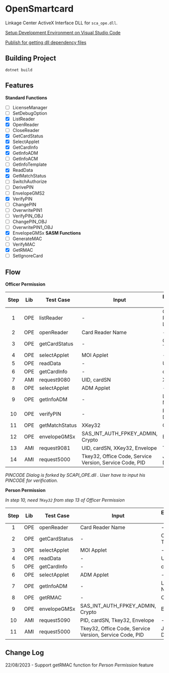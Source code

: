 # OpenSmartcard

Linkage Center ActiveX Interface DLL for `sca_ope.dll`.

[Setup Development Environment on Visual Studio Code](https://docs.microsoft.com/en-us/dotnet/core/tutorials/library-with-visual-studio-code)

[Publish for getting dll dependency files](https://stackoverflow.com/questions/51604179/net-core-2-1-dotnet-exe-on-build-packages-are-missing)


## Building Project
```
dotnet build
``` 

## Features
**Standard Functions**
- [ ] LicenseManager
- [ ] SetDebugOption
- [x] ListReader
- [x] OpenReader
- [ ] CloseReader
- [x] GetCardStatus
- [x] SelectApplet
- [x] GetCardInfo
- [x] GetInfoADM
- [ ] GetInfoACM
- [ ] GetInfoTemplate
- [x] ReadData
- [x] GetMatchStatus
- [ ] SwitchAuthorize
- [ ] DerivePIN
- [ ] EnvelopeGMS2
- [x] VerifyPIN
- [ ] ChangePIN
- [ ] OverwritePIN1
- [ ] VerifyPIN_OBJ
- [ ] ChangePIN_OBJ
- [ ] OverwritePIN1_OBJ
- [x] EnvelopeGMSx
**SASM Functions**
- [ ] GenerateMAC
- [ ] VerifyMAC
- [x] GetRMAC
- [ ] SetIgnoreCard

## Flow

**Officer Permission**

| Step | Lib | Test Case       | Input                                                   | Expected Result  |
| :--: | :-: | --------------- | ------------------------------------------------------- | ---------------- |
|    1 | OPE | listReader      | -                                                       | Card Reader List |
|    2 | OPE | openReader      | Card Reader Name                                        | -                |
|    3 | OPE | getCardStatus   | -                                                       | Card Type        |
|    4 | OPE | selectApplet    | MOI Applet                                              | -                |
|    5 | OPE | readData        | -                                                       | UID              |
|    6 | OPE | getCardInfo     | -                                                       | cardSN           |
|    7 | AMI | request9080     | UID, cardSN                                             | XKey32           |
|    8 | OPE | selectApplet    | ADM Applet                                              | -                |
|    9 | OPE | getInfoADM      | -                                                       | Laser Number     |
|   10 | OPE | verifyPIN       | -                                                       | PINCODE Dialog*  |
|   11 | OPE | getMatchStatus  | XKey32                                                  | Crypto           |
|   12 | OPE | envelopeGMSx    | SAS_INT_AUTH_FPKEY_ADMIN, Crypto                        | Envelope         |
|   13 | AMI | request9081     | UID, cardSN, XKey32, Envelope                           | Tkey32           |
|   14 | AMI | request5000     | Tkey32, Office Code, Service Version, Service Code, PID | JSON Data        |

*PINCODE Dialog is forked by SCAPI_OPE.dll . User have to input his PINCODE for verification.*

**Person Permission**

*In step 10, need `TKey32` from step 13 of Officer Permission*

| Step | Lib | Test Case       | Input                                                   | Expected Result  |
| :--: | :-: | --------------- | ------------------------------------------------------- | ---------------- |
|    1 | OPE | openReader      | Card Reader Name                                        | -                |
|    2 | OPE | getCardStatus   | -                                                       | Card Type        |
|    3 | OPE | selectApplet    | MOI Applet                                              | -                |
|    4 | OPE | readData        | -                                                       | UID              |
|    5 | OPE | getCardInfo     | -                                                       | cardSN           |
|    6 | OPE | selectApplet    | ADM Applet                                              | -                |
|    7 | OPE | getInfoADM      | -                                                       | Laser Number     |
|    8 | OPE | getRMAC         | -                                                       | Crypto           |
|    9 | OPE | envelopeGMSx    | SAS_INT_AUTH_FPKEY_ADMIN, Crypto                        | Envelope         |
|   10 | AMI | request5090     | PID, cardSN, Tkey32, Envelope                           | -                |
|   11 | AMI | request5000     | Tkey32, Office Code, Service Version, Service Code, PID | JSON Data        |

## Change Log
22/08/2023 - Support getRMAC function for *Person Permission* feature